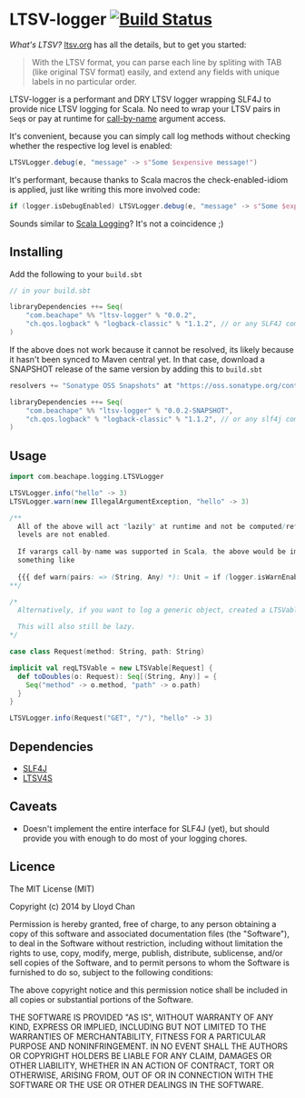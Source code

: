 # LTSV-logger [![Build Status](https://travis-ci.org/lloydmeta/ltsv-logger.svg?branch=develop)](https://travis-ci.org/lloydmeta/ltsv-logger)

*What's LTSV?* [ltsv.org](http://ltsv.org/) has all the details, but to get you started: 

> With the LTSV format, you can parse each line by spliting with TAB (like original TSV format) easily, and extend any fields with unique labels in no particular order.

LTSV-logger is a performant and DRY LTSV logger wrapping SLF4J to provide nice LTSV logging for Scala. No need to wrap your LTSV pairs in 
`Seq`s or pay at runtime for [call-by-name](http://infoscience.epfl.ch/record/128135/files/paper.pdf) 
argument access.

It's convenient, because you can simply call log methods without checking whether the respective log level is enabled:

```scala
LTSVLogger.debug(e, "message" -> s"Some $expensive message!")
```

It's performant, because thanks to Scala macros the check-enabled-idiom is applied, just like writing this more involved code:

```scala
if (logger.isDebugEnabled) LTSVLogger.debug(e, "message" -> s"Some $expensive message!")
```

Sounds similar to [Scala Logging](https://github.com/typesafehub/scala-logging)? It's not a coincidence ;)

## Installing

Add the following to your `build.sbt`

```scala
// in your build.sbt

libraryDependencies ++= Seq(
    "com.beachape" %% "ltsv-logger" % "0.0.2", 
    "ch.qos.logback" % "logback-classic" % "1.1.2", // or any SLF4J compatible log lib you want to use
)
```

If the above does not work because it cannot be resolved, its likely because it hasn't been synced to Maven central yet.
In that case, download a SNAPSHOT release of the same version by adding this to `build.sbt`

```scala
resolvers += "Sonatype OSS Snapshots" at "https://oss.sonatype.org/content/repositories/snapshots"

libraryDependencies ++= Seq(
    "com.beachape" %% "ltsv-logger" % "0.0.2-SNAPSHOT", 
    "ch.qos.logback" % "logback-classic" % "1.1.2", // or any slf4j compatible log lib you want to use
)
```

## Usage

```scala
import com.beachape.logging.LTSVLogger

LTSVLogger.info("hello" -> 3)
LTSVLogger.warn(new IllegalArgumentException, "hello" -> 3)

/**
  All of the above will act "lazily" at runtime and not be computed/referenced if the respective
  levels are not enabled.
  
  If varargs call-by-name was supported in Scala, the above would be implemented as 
  something like 
  
  {{{ def warn(pairs: => (String, Any) *): Unit = if (logger.isWarnEnabled) logger.warn(toLtsv(pairs)) }}}
**/

/* 
  Alternatively, if you want to log a generic object, created a LTSVable[A] typed to your object.

  This will also still be lazy.
*/

case class Request(method: String, path: String)

implicit val reqLTSVable = new LTSVable[Request] {
  def toDoubles(o: Request): Seq[(String, Any)] = {
    Seq("method" -> o.method, "path" -> o.path)
  }
}

LTSVLogger.info(Request("GET", "/"), "hello" -> 3)
```

## Dependencies
- [SLF4J](http://www.slf4j.org/)
- [LTSV4S](https://github.com/seratch/ltsv4s)

## Caveats

* Doesn't implement the entire interface for SLF4J (yet), but should provide you with enough to do most of your logging
chores.

## Licence

The MIT License (MIT)

Copyright (c) 2014 by Lloyd Chan

Permission is hereby granted, free of charge, to any person obtaining a copy
of this software and associated documentation files (the "Software"), to deal
in the Software without restriction, including without limitation the rights
to use, copy, modify, merge, publish, distribute, sublicense, and/or sell
copies of the Software, and to permit persons to whom the Software is
furnished to do so, subject to the following conditions:

The above copyright notice and this permission notice shall be included in
all copies or substantial portions of the Software.

THE SOFTWARE IS PROVIDED "AS IS", WITHOUT WARRANTY OF ANY KIND, EXPRESS OR
IMPLIED, INCLUDING BUT NOT LIMITED TO THE WARRANTIES OF MERCHANTABILITY,
FITNESS FOR A PARTICULAR PURPOSE AND NONINFRINGEMENT. IN NO EVENT SHALL THE
AUTHORS OR COPYRIGHT HOLDERS BE LIABLE FOR ANY CLAIM, DAMAGES OR OTHER
LIABILITY, WHETHER IN AN ACTION OF CONTRACT, TORT OR OTHERWISE, ARISING FROM,
OUT OF OR IN CONNECTION WITH THE SOFTWARE OR THE USE OR OTHER DEALINGS IN
THE SOFTWARE.